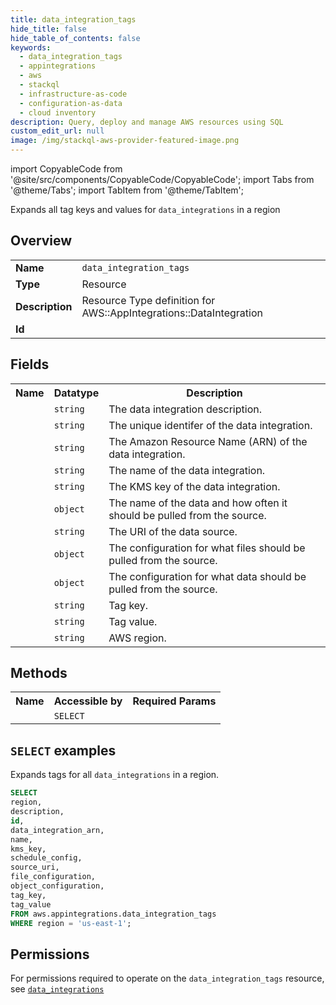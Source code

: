 ```yaml
---
title: data_integration_tags
hide_title: false
hide_table_of_contents: false
keywords:
  - data_integration_tags
  - appintegrations
  - aws
  - stackql
  - infrastructure-as-code
  - configuration-as-data
  - cloud inventory
description: Query, deploy and manage AWS resources using SQL
custom_edit_url: null
image: /img/stackql-aws-provider-featured-image.png
---
```


import CopyableCode from '@site/src/components/CopyableCode/CopyableCode';
import Tabs from '@theme/Tabs';
import TabItem from '@theme/TabItem';

Expands all tag keys and values for <code>data_integrations</code> in a region

## Overview
<table>
<tbody>
<tr><td><b>Name</b></td><td><code>data_integration_tags</code></td></tr>
<tr><td><b>Type</b></td><td>Resource</td></tr>
<tr><td><b>Description</b></td><td>Resource Type definition for AWS::AppIntegrations::DataIntegration</td></tr>
<tr><td><b>Id</b></td><td><CopyableCode code="aws.appintegrations.data_integration_tags" /></td></tr>
</tbody>
</table>

## Fields
<table>
<tbody>
<tr><th>Name</th><th>Datatype</th><th>Description</th></tr><tr><td><CopyableCode code="description" /></td><td><code>string</code></td><td>The data integration description.</td></tr>
<tr><td><CopyableCode code="id" /></td><td><code>string</code></td><td>The unique identifer of the data integration.</td></tr>
<tr><td><CopyableCode code="data_integration_arn" /></td><td><code>string</code></td><td>The Amazon Resource Name (ARN) of the data integration.</td></tr>
<tr><td><CopyableCode code="name" /></td><td><code>string</code></td><td>The name of the data integration.</td></tr>
<tr><td><CopyableCode code="kms_key" /></td><td><code>string</code></td><td>The KMS key of the data integration.</td></tr>
<tr><td><CopyableCode code="schedule_config" /></td><td><code>object</code></td><td>The name of the data and how often it should be pulled from the source.</td></tr>
<tr><td><CopyableCode code="source_uri" /></td><td><code>string</code></td><td>The URI of the data source.</td></tr>
<tr><td><CopyableCode code="file_configuration" /></td><td><code>object</code></td><td>The configuration for what files should be pulled from the source.</td></tr>
<tr><td><CopyableCode code="object_configuration" /></td><td><code>object</code></td><td>The configuration for what data should be pulled from the source.</td></tr>
<tr><td><CopyableCode code="tag_key" /></td><td><code>string</code></td><td>Tag key.</td></tr>
<tr><td><CopyableCode code="tag_value" /></td><td><code>string</code></td><td>Tag value.</td></tr>
<tr><td><CopyableCode code="region" /></td><td><code>string</code></td><td>AWS region.</td></tr>
</tbody>
</table>

## Methods

<table>
<tbody>
  <tr>
    <th>Name</th>
    <th>Accessible by</th>
    <th>Required Params</th>
  </tr>
  <tr>
    <td><CopyableCode code="list_resources" /></td>
    <td><code>SELECT</code></td>
    <td><CopyableCode code="region" /></td>
  </tr>
</tbody>
</table>

## `SELECT` examples
Expands tags for all <code>data_integrations</code> in a region.
```sql
SELECT
region,
description,
id,
data_integration_arn,
name,
kms_key,
schedule_config,
source_uri,
file_configuration,
object_configuration,
tag_key,
tag_value
FROM aws.appintegrations.data_integration_tags
WHERE region = 'us-east-1';
```


## Permissions

For permissions required to operate on the <code>data_integration_tags</code> resource, see <a href="/services/appintegrations/data_integrations/#permissions"><code>data_integrations</code></a>

